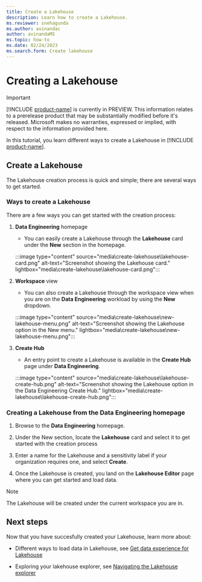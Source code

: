 ```yaml
---
title: Create a Lakehouse
description: Learn how to create a Lakehouse.
ms.reviewer: snehagunda
ms.author: avinandac
author: avinandaMS
ms.topic: how-to
ms.date: 02/24/2023
ms.search.form: Create lakehouse
---
```


# Creating a Lakehouse

> [!IMPORTANT]
> [!INCLUDE [product-name](../includes/product-name.md)] is currently in PREVIEW. This information relates to a prerelease product that may be substantially modified before it's released. Microsoft makes no warranties, expressed or implied, with respect to the information provided here.

In this tutorial, you learn different ways to create a Lakehouse in [!INCLUDE [product-name](../includes/product-name.md)].

## Create a Lakehouse

The Lakehouse creation process is quick and simple; there are several ways to get started.

### Ways to create a Lakehouse

There are a few ways you can get started with the creation process:

1. **Data Engineering** homepage

   - You can easily create a Lakehouse through the **Lakehouse** card under the **New** section in the homepage.

   :::image type="content" source="media\create-lakehouse\lakehouse-card.png" alt-text="Screenshot showing the Lakehouse card." lightbox="media\create-lakehouse\lakehouse-card.png":::

1. **Workspace** view

   - You can also create a Lakehouse through the workspace view when you are on the **Data Engineering** workload by using the **New** dropdown.

   :::image type="content" source="media\create-lakehouse\new-lakehouse-menu.png" alt-text="Screenshot showing the Lakehouse option in the New menu." lightbox="media\create-lakehouse\new-lakehouse-menu.png":::

1. **Create Hub**

   - An entry point to create a Lakehouse is available in the **Create Hub** page under **Data Engineering**.

   :::image type="content" source="media\create-lakehouse\lakehouse-create-hub.png" alt-text="Screenshot showing the Lakehouse option in the Data Engineering Create Hub." lightbox="media\create-lakehouse\lakehouse-create-hub.png":::

### Creating a Lakehouse from the Data Engineering homepage

1. Browse to the **Data Engineering** homepage.

1. Under the New section, locate the **Lakehouse** card and select it to get started with the creation process

1. Enter a name for the Lakehouse and a sensitivity label if your organization requires one, and select **Create**.

1. Once the Lakehouse is created, you land on the **Lakehouse Editor** page where you can get started and load data.

> [!NOTE]
> The Lakehouse will be created under the current workspace you are in.

## Next steps

Now that you have succesfully created your Lakehouse, learn more about:

- Different ways to load data in Lakehouse, see [Get data experience for Lakehouse](navigate-lakehouse-explorer.md)

- Exploring your lakehouse explorer, see [Navigating the Lakehouse explorer](navigate-lakehouse-explorer.md)